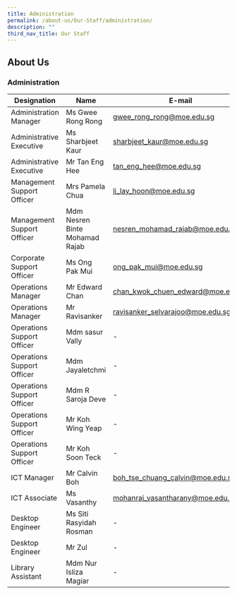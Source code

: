 ```yaml
---
title: Administration
permalink: /about-us/Our-Staff/administration/
description: ""
third_nav_title: Our Staff
---
```

## About Us

### Administration

| **Designation** | **Name** | **E-mail** |
|---|---|---|
| Administration Manager | Ms Gwee Rong Rong | gwee_rong_rong@moe.edu.sg|
|Administrative Executive | Ms Sharbjeet Kaur | sharbjeet_kaur@moe.edu.sg|
|Administrative Executive | Mr Tan Eng Hee | tan_eng_hee@moe.edu.sg|
|Management Support Officer | Mrs Pamela Chua | li_lay_hoon@moe.edu.sg|
|Management Support Officer | Mdm Nesren Binte Mohamad Rajab| nesren_mohamad_rajab@moe.edu.sg|
|Corporate Support Officer| Ms Ong Pak Mui| ong_pak_mui@moe.edu.sg|
|Operations Manager| Mr Edward Chan| chan_kwok_chuen_edward@moe.edu.sg|
|Operations Manager| Mr Ravisanker| ravisanker_selvarajoo@moe.edu.sg|
|Operations Support Officer| Mdm sasur Vally| - |
|Operations Support Officer| Mdm Jayaletchmi| - |
|Operations Support Officer| Mdm R Saroja Deve| - |
|Operations Support Officer| Mr Koh Wing Yeap| - |
|Operations Support Officer| Mr Koh Soon Teck| - |
|ICT Manager| Mr Calvin Boh| boh_tse_chuang_calvin@moe.edu.sg|
|ICT Associate| Ms Vasanthy| mohanraj_vasantharany@moe.edu.sg|
|Desktop Engineer| Ms Siti Rasyidah Rosman| - | 
|Desktop Engineer| Mr Zul | - |
|Library Assistant| Mdm Nur Isliza Magiar| - |